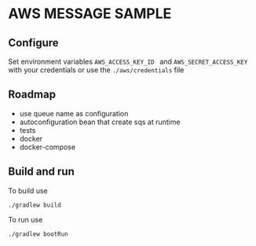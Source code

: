 # AWS MESSAGE SAMPLE

## Configure

Set environment variables ```AWS_ACCESS_KEY_ID ``` and ```AWS_SECRET_ACCESS_KEY``` with your credentials or use the ```./aws/credentials``` file 

## Roadmap

- use queue name as configuration
- autoconfiguration bean that create sqs at runtime
- tests
- docker
- docker-compose

## Build and run 

To build use 
``` 
./gradlew build 
```

To run use 
``` 
./gradlew bootRun 
```